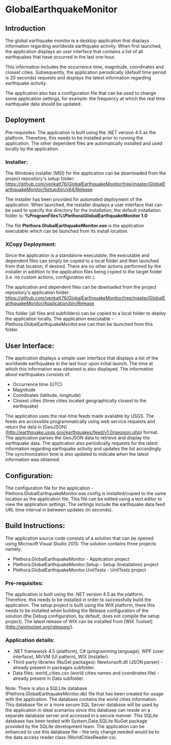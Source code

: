 # GlobalEarthquakeMonitor

## Introduction
The global earthquake monitor is a desktop application that displays information regarding worldwide earthquake activity. When first launched, the application displays an user interface that contains a list of all earthquakes that have occurred in the last one hour. 

This information includes the occurrence time, magnitude, coordinates and closest cities. Subsequently, the application periodically (default time period is 20 seconds) requests and displays the latest information regarding earthquake activity. 

The application also has a configuration file that can be used to change some application settings, for example: the frequency at which the real time earthquake data should be updated.

## Deployment
Pre-requisites: The application is built using the .NET version 4.5 as the platform. Therefore, this needs to be installed prior to running the application. The other dependent files are automatically installed and used locally by the application.

### Installer: 
The Windows installer (MSI) for the application can be downloaded from the project repository's setup folder:
https://github.com/venkatt76/GlobalEarthquakeMonitor/tree/master/GlobalEarthquakeMonitor/Setup/bin/x64/Release

The installer has been provided for automated deployment of the application. When launched, the installer displays a user interface that can be used to specify the directory for the installation, the default installation folder is:
**%ProgramFiles%\Plethora\GlobalEarthquakeMonitor 1.0**

The file **Plethora.GlobalEarthquakeMonitor.exe** is the application executable which can be launched from its install location.

### XCopy Deployment:
Since the application is a standalone executable, the executable and dependent files can simply be copied to a local folder and then launched from that location, if desired. There are no other actions performed by the installer in addition to the application files being copied to the target folder (i.e. no custom actions, configuration etc.).

The application and dependent files can be dowloaded from the project repository's application folder:
https://github.com/venkatt76/GlobalEarthquakeMonitor/tree/master/GlobalEarthquakeMonitor/Application/bin/Release

This folder (all files and subfolders) can be copied to a local folder to deploy the application locally. The application executable - Plethora.GlobalEarthquakeMonitor.exe can then be launched from this folder. 

## User Interface:
The application displays a simple user interface that displays a list of the worldwide earthquakes in the last hour upon initial launch. The time at which this information was obtained is also displayed. The information about earthquakes consists of:
  - Occurrence time (UTC)
  - Magnitude
  - Coordinates (latitude, longitude)
  - Closest cities (three cities located geographically closest to the earthquake)

The application uses the real-time feeds made available by USGS. The feeds are accessible programmatically using web service requests and return the data in [GeoJSON] (http://earthquake.usgs.gov/earthquakes/feed/v1.0/geojson.php) format. The application parses the GeoJSON data to retrieve and display the earthquake data. The application also periodically requests for the latest information regarding earthquake activity and updates the list accordingly. The synchronization time is also updated to indicate when the latest information was obtained.

## Configuration:
The configuration file for the application - Plethora.GlobalEarthquakeMonitor.exe.config is installed/copied to the same location as the application file. This file can be edited using a text editor to view the application settings. The settings include the earthquake data feed URI, time interval in between updates (in seconds).

## Build Instructions:
The application source code consists of a solution that can be opened using Microsoft Visual Studio 2015. The solution contains three projects namely:
  - Plethora.GlobalEarthquakeMonitor - Application project
  - Plethora.GlobalEarthquakeMonitor.Setup - Setup (Installation) project
  - Plethora.GlobalEarthquakeMonitor.UnitTests - UnitTests project

### Pre-requisites:
The application is built using the .NET version 4.5 as the platform. Therefore, this needs to be installed in order to successfully build the application. The setup project is built using the WIX platform, there this needs to be installed when building the Release configuration of the solution (the Debug configuration, by default, does not compile the setup project). The latest release of WIX can be installed from [WIX Toolset] (http://wixtoolset.org/releases/).

### Application details:
  - .NET framework 4.5 (platform), C# (programming language), WPF (user interface), MVVM (UI pattern), WIX (installer).
  - Third-party libraries (NuGet packages): Newtonsoft.dll (JSON parser) - already present in packages subfolder.
  - Data files: world_cities.csv (world cities names and coordinates file) - already present in Data subfolder.

Note: There is also a SQLLite database (Plethora.GlobalEarthquakeMonitor.db) file that has been created for usage with the application. The database contains the world cities information. This database file or a more secure SQL Server database will be used by the application in ideal scenarios since this database can reside on a separate database server and accessed in a secure manner. This SQLite database has been tested with System.Data.SQLite NuGet package provided by the SQLite development team. The application can be enhanced to use this database file - the only change needed would be to the data access reader class (WorldCitiesReader.cs).
